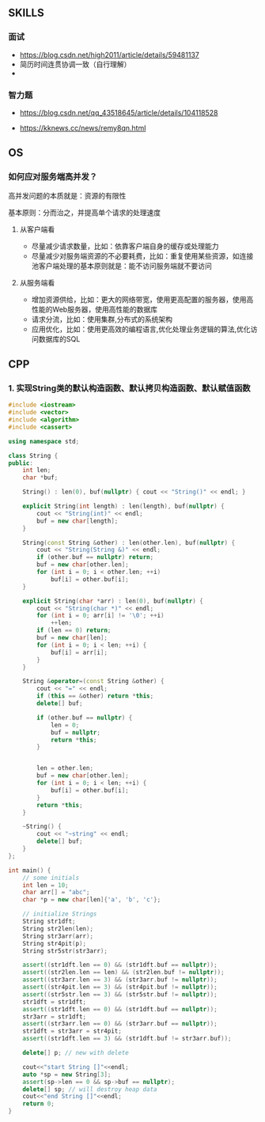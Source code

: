 ## SKILLS 

### 面试

- https://blog.csdn.net/high2011/article/details/59481137
- 简历时间连贯协调一致（自行理解）
- 

### 智力题

- https://blog.csdn.net/qq_43518645/article/details/104118528

- https://kknews.cc/news/remy8qn.html

  

## OS

### 如何应对服务端高并发？

高并发问题的本质就是：资源的有限性

基本原则：分而治之，并提高单个请求的处理速度

1. 从客户端看
   - 尽量减少请求数量，比如：依靠客户端自身的缓存或处理能力
   - 尽量减少对服务端资源的不必要耗费，比如：重复使用某些资源，如连接池客户端处理的基本原则就是：能不访问服务端就不要访问

2. 从服务端看

    - 增加资源供给，比如：更大的网络带宽，使用更高配置的服务器，使用高性能的Web服务器，使用高性能的数据库
    - 请求分流，比如：使用集群,分布式的系统架构
    - 应用优化，比如：使用更高效的编程语言,优化处理业务逻辑的算法,优化访问数据库的SQL

## CPP

### 1. 实现String类的默认构造函数、默认拷贝构造函数、默认赋值函数

```cpp
#include <iostream>
#include <vector>
#include <algorithm>
#include <cassert>

using namespace std;

class String {
public:
    int len;
    char *buf;

    String() : len(0), buf(nullptr) { cout << "String()" << endl; }

    explicit String(int length) : len(length), buf(nullptr) {
        cout << "String(int)" << endl;
        buf = new char[length];
    }

    String(const String &other) : len(other.len), buf(nullptr) {
        cout << "String(String &)" << endl;
        if (other.buf == nullptr) return;
        buf = new char[other.len];
        for (int i = 0; i < other.len; ++i)
            buf[i] = other.buf[i];
    }

    explicit String(char *arr) : len(0), buf(nullptr) {
        cout << "String(char *)" << endl;
        for (int i = 0; arr[i] != '\0'; ++i)
            ++len;
        if (len == 0) return;
        buf = new char[len];
        for (int i = 0; i < len; ++i) {
            buf[i] = arr[i];
        }
    }

    String &operator=(const String &other) {
        cout << "=" << endl;
        if (this == &other) return *this;
        delete[] buf;

        if (other.buf == nullptr) {
            len = 0;
            buf = nullptr;
            return *this;
        }


        len = other.len;
        buf = new char[other.len];
        for (int i = 0; i < len; ++i) {
            buf[i] = other.buf[i];
        }
        return *this;
    }

    ~String() {
        cout << "~string" << endl;
        delete[] buf;
    }
};

int main() {
    // some initials
    int len = 10;
    char arr[] = "abc";
    char *p = new char[len]{'a', 'b', 'c'};

    // initialize Strings
    String str1dft;
    String str2len(len);
    String str3arr(arr);
    String str4pit(p);
    String str5str(str3arr);

    assert((str1dft.len == 0) && (str1dft.buf == nullptr));
    assert((str2len.len == len) && (str2len.buf != nullptr));
    assert((str3arr.len == 3) && (str3arr.buf != nullptr));
    assert((str4pit.len == 3) && (str4pit.buf != nullptr));
    assert((str5str.len == 3) && (str5str.buf != nullptr));
    str1dft = str1dft;
    assert((str1dft.len == 0) && (str1dft.buf == nullptr));
    str3arr = str1dft;
    assert((str3arr.len == 0) && (str3arr.buf == nullptr));
    str1dft = str3arr = str4pit;
    assert((str1dft.len == 3) && (str1dft.buf != str3arr.buf));

    delete[] p; // new with delete

    cout<<"start String []"<<endl;
    auto *sp = new String[3];
    assert(sp->len == 0 && sp->buf == nullptr);
    delete[] sp; // will destroy heap data
    cout<<"end String []"<<endl;
    return 0;
}
```



